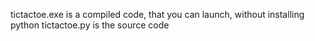 tictactoe.exe is a compiled code, that you can launch, without installing python
tictactoe.py is the source code
